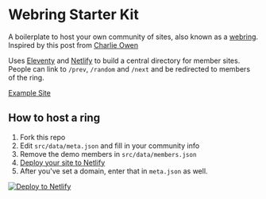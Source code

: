 # Webring Starter Kit

A boilerplate to host your own community of sites, also known as a [webring]().  
Inspired by this post from [Charlie Owen](https://www.sonniesedge.net/posts/webrings)

Uses [Eleventy](https://www.11ty.io) and [Netlify](https://www.netlify.com/) to build a central directory for member sites.
People can link to `/prev`, `/random` and `/next` and be redirected to members of the ring.

[Example Site](https://webrings.netlify.com)

## How to host a ring

1. Fork this repo
2. Edit `src/data/meta.json` and fill in your community info
3. Remove the demo members in `src/data/members.json`
4. [Deploy your site to Netlify](https://app.netlify.com/start/deploy?repository=https://github.com/maxboeck/webring)
5. After you've set a domain, enter that in `meta.json` as well.

[![Deploy to Netlify](https://www.netlify.com/img/deploy/button.svg)](https://app.netlify.com/start/deploy?repository=https://github.com/maxboeck/webring)